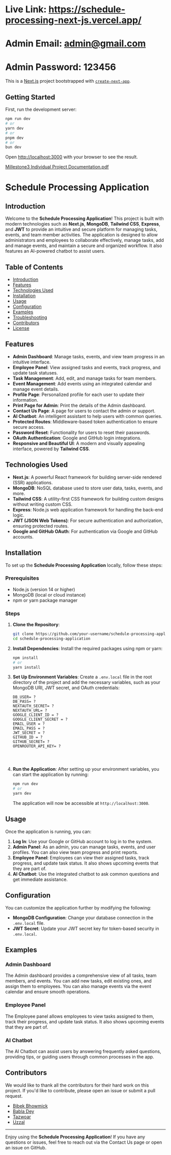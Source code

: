# Live Link: https://schedule-processing-next-js.vercel.app/
# Admin Email: admin@gmail.com
# Admin Password: 123456
This is a [Next.js](https://nextjs.org) project bootstrapped with [`create-next-app`](https://github.com/vercel/next.js/tree/canary/packages/create-next-app).

## Getting Started

First, run the development server:

```bash
npm run dev
# or
yarn dev
# or
pnpm dev
# or
bun dev
```




Open [http://localhost:3000](http://localhost:3000) with your browser to see the result.

[Millestone3 Individual Project Documentation.pdf](https://github.com/user-attachments/files/21535539/Millestone3.Individual.Project.Documentation.pdf)










# Schedule Processing Application

## Introduction

Welcome to the **Schedule Processing Application**! This project is built with modern technologies such as **Next.js**, **MongoDB**, **Tailwind CSS**, **Express**, and **JWT** to provide an intuitive and secure platform for managing tasks, events, and team member activities. The application is designed to allow administrators and employees to collaborate effectively, manage tasks, add and manage events, and maintain a secure and organized workflow. It also features an AI-powered chatbot to assist users.

## Table of Contents

- [Introduction](#introduction)
- [Features](#features)
- [Technologies Used](#technologies-used)
- [Installation](#installation)
- [Usage](#usage)
- [Configuration](#configuration)
- [Examples](#examples)
- [Troubleshooting](#troubleshooting)
- [Contributors](#contributors)
- [License](#license)

## Features

- **Admin Dashboard**: Manage tasks, events, and view team progress in an intuitive interface.
- **Employee Panel**: View assigned tasks and events, track progress, and update task statuses.
- **Task Management**: Add, edit, and manage tasks for team members.
- **Event Management**: Add events using an integrated calendar and manage event details.
- **Profile Page**: Personalized profile for each user to update their information.
- **Print Page for Admin**: Print the details of the Admin dashboard.
- **Contact Us Page**: A page for users to contact the admin or support.
- **AI Chatbot**: An intelligent assistant to help users with common queries.
- **Protected Routes**: Middleware-based token authentication to ensure secure access.
- **Password Reset**: Functionality for users to reset their passwords.
- **OAuth Authentication**: Google and GitHub login integrations.
- **Responsive and Beautiful UI**: A modern and visually appealing interface, powered by **Tailwind CSS**.

## Technologies Used

- **Next.js**: A powerful React framework for building server-side rendered (SSR) applications.
- **MongoDB**: NoSQL database used to store user data, tasks, events, and more.
- **Tailwind CSS**: A utility-first CSS framework for building custom designs without writing custom CSS.
- **Express**: Node.js web application framework for handling the back-end logic.
- **JWT (JSON Web Tokens)**: For secure authentication and authorization, ensuring protected routes.
- **Google and GitHub OAuth**: For authentication via Google and GitHub accounts.

## Installation

To set up the **Schedule Processing Application** locally, follow these steps:

### Prerequisites

- Node.js (version 14 or higher)
- MongoDB (local or cloud instance)
- npm or yarn package manager

### Steps

1. **Clone the Repository**:
    ```bash
    git clone https://github.com/your-username/schedule-processing-application.git
    cd schedule-processing-application
    ```

2. **Install Dependencies**:
    Install the required packages using npm or yarn:
    ```bash
    npm install
    # or
    yarn install
    ```

3. **Set Up Environment Variables**:
    Create a `.env.local` file in the root directory of the project and add the necessary variables, such as your MongoDB URI, JWT secret, and OAuth credentials:
    ```env
    DB_USER= ?
    DB_PASS= ?
    NEXTAUTH_SECRET= ?
    NEXTAUTH_URL= ?
    GOOGLE_CLIENT_ID = ?
    GOOGLE_CLIENT_SECRET = ?
    EMAIL_USER = ?
    EMAIL_PASS = ?
    JWT_SECRET = ?
   GITHUB_ID = ?
   GITHUB_SECRET= ?
   OPENROUTER_API_KEY= ?




    ```

4. **Run the Application**:
    After setting up your environment variables, you can start the application by running:
    ```bash
    npm run dev
    # or
    yarn dev
    ```

    The application will now be accessible at `http://localhost:3000`.

## Usage

Once the application is running, you can:

1. **Log In**: Use your Google or GitHub account to log in to the system.
2. **Admin Panel**: As an admin, you can manage tasks, events, and user profiles. You can also view team progress and print reports.
3. **Employee Panel**: Employees can view their assigned tasks, track progress, and update task status. It also shows upcoming events that they are part of.
4. **AI Chatbot**: Use the integrated chatbot to ask common questions and get immediate assistance.

## Configuration

You can customize the application further by modifying the following:

- **MongoDB Configuration**: Change your database connection in the `.env.local` file.
- **JWT Secret**: Update your JWT secret key for token-based security in `.env.local`.


## Examples

### Admin Dashboard
The Admin dashboard provides a comprehensive view of all tasks, team members, and events. You can add new tasks, edit existing ones, and assign them to employees. You can also manage events via the event calendar and ensure smooth operations.

### Employee Panel
The Employee panel allows employees to view tasks assigned to them, track their progress, and update task status. It also shows upcoming events that they are part of.

### AI Chatbot
The AI Chatbot can assist users by answering frequently asked questions, providing tips, or guiding users through common processes in the app.



## Contributors

We would like to thank all the contributors for their hard work on this project. If you'd like to contribute, please open an issue or submit a pull request.

- [Bibek Bhowmick](https://github.com/bibekbowmick2-2)
- [Babla Dey](https://github.com/babladey275)
- [Tazwoar](https://github.com/TazwoarCommits)
- [Uzzal](https://github.com/mohammaduzzal)



---

Enjoy using the **Schedule Processing Application**! If you have any questions or issues, feel free to reach out via the Contact Us page or open an issue on GitHub.

